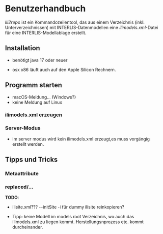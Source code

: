 # Benutzerhandbuch

_Ili2repo_ ist ein Kommandozeilentool, das aus einem Verzeichnis (inkl. Unterverzeichnissen) mit INTERLIS-Datenmodellen eine _ilimodels.xml_-Datei für eine INTERLIS-Modellablage erstellt.

## Installation
- benötigt java 17 oder neuer

- osx x86 läuft auch auf den Apple Silicon Rechnern.

## Programm starten

- macOS-Meldung... (Windows?)
- keine Meldung auf Linux

### ilimodels.xml erzeugen


### Server-Modus
- im server modus wird kein ilimodels.xml erzeugt,es muss vorgängig erstellt werden.

## Tipps und Tricks

### Metaattribute

### replaced/...


**TODO**:
- ilisite.xml??? --initSite -i für dummy ilisite reinkopieren?


- Tipp: keine Modell im models root Verzeichnis, wo auch das ilimodels.xml zu liegen kommt. Herstellungsnprozess etc. kommt durcheinander.